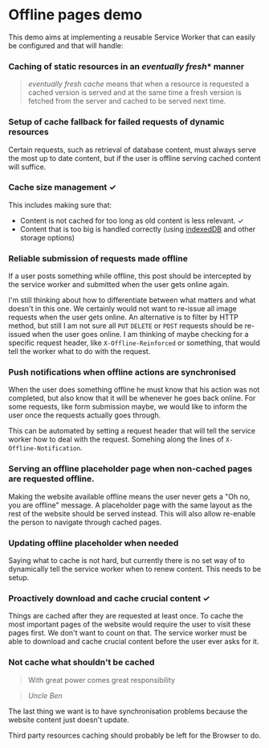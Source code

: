 # Offline pages demo

This demo aims at implementing a reusable Service Worker that can easily be configured and that will handle:

### Caching of static resources in an *eventually fresh** manner
> *eventually fresh cache* means that when a resource is requested a cached version is served and at the same time a fresh version is fetched from the server and cached to be served next time.

### Setup of cache fallback for failed requests of dynamic resources

Certain requests, such as retrieval of database content, must always serve the most up to date content, but if the user is offline serving cached content will suffice.

### Cache size management ✓

This includes making sure that:

- Content is not cached for too long as old content is less relevant. ✓
- Content that is too big is handled correctly (using [indexedDB](https://developer.mozilla.org/en/docs/Web/API/IndexedDB_API) and other storage options)

### Reliable submission of requests made offline

If a user posts something while offline, this post should be intercepted by the service worker and submitted when the user gets online again.

I'm still thinking about how to differentiate between what matters and what doesn't in this one. We certainly would not want to re-issue all image requests when the user gets online. An alternative is to filter by HTTP method, but still I am not sure all `PUT` `DELETE` or `POST` requests should be re-issued when the user goes online. I am thinking of maybe checking for a specific request header, like `X-Offline-Reinforced` or something, that would tell the worker what to do with the request.

### Push notifications when offline actions are synchronised

When the user does something offline he must know that his action was not completed, but also know that it will be whenever he goes back online. For some requests, like form submission maybe, we would like to inform the user once the requests actually goes through.

This can be automated by setting a request header that will tell the service worker how to deal with the request. Somehing along the lines of `X-Offline-Notification`.

### Serving an offline placeholder page when non-cached pages are requested offline.

Making the website available offline means the user never gets a "Oh no, you are offline" message. A placeholder page with the same layout as the rest of the website should be served instead. This will also allow re-enable the person to navigate through cached pages.

### Updating offline placeholder when needed

Saying what to cache is not hard, but currently there is no set way of to dynamically tell the service worker when to renew content. This needs to be setup.

### Proactively download and cache crucial content ✓

Things are cached after they are requested at least once. To cache the most important pages of the website would require the user to visit these pages first. We don't want to count on that. The service worker must be able to download and cache crucial content before the user ever asks for it.

### Not cache what shouldn't be cached

> With great power comes great responsibility

> *Uncle Ben*

The last thing we want is to have synchronisation problems because the website content just doesn't update.

Third party resources caching should  probably be left for the Browser to do.
